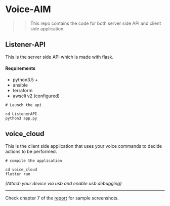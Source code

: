 # Voice-AIM

>> This repo contains the code for both server side API and client side application.

## Listener-API

This is the server side API which is made with flask.

#### Requirements
- python3.5 +
- ansible
- terraform
- awscli v2 (configured)


```
# Launch the api

cd ListenerAPI
python3 app.py
```


## voice_cloud

This is the client side application that uses your voice commands to decide actions to be performed.

```
# compile the application

cd voice_cloud
flutter run
```

*(Attach your device via usb and enable usb debugging)*

---

Check chapter 7 of the [report](https://github.com/ayedaemon/voiceAIM-listenerAPI/blob/master/report_ppt/VoiceAIM%20project%20report.pdf) for sample screenshots.
